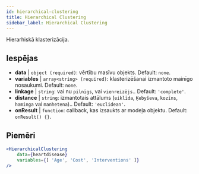 ```yaml
---
id: hierarchical-clustering
title: Hierarchical Clustering
sidebar_label: Hierarchical Clustering
---
```


Hierarhiskā klasterizācija.

## Iespējas

* __data__ | `object (required)`: vērtību masīvu objekts. Default: `none`.
* __variables__ | `array<string> (required)`: klasterizēšanai izmantoto mainīgo nosaukumi. Default: `none`.
* __linkage__ | `string`: vai nu `pilnīgs`, vai `vienreizējs`.. Default: `'complete'`.
* __distance__ | `string`: izmantotais attālums (`eiklīda`, `Ķebyševa`, `kozīns`, `haminga` vai `manhetena`).. Default: `'euclidean'`.
* __onResult__ | `function`: callback, kas izsaukts ar modeļa objektu. Default: `onResult() {}`.


## Piemēri

```jsx live
<HierarchicalClustering 
    data={heartdisease} 
    variables={[ 'Age', 'Cost', 'Interventions' ]}
/>
```

